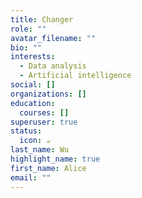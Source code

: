 ```yaml
---
title: Changer
role: ""
avatar_filename: ""
bio: ""
interests:
  - Data analysis
  - Artificial intelligence
social: []
organizations: []
education:
  courses: []
superuser: true
status:
  icon: ☕️
last_name: Wu
highlight_name: true
first_name: Alice
email: ""
---
```

